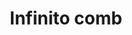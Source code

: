 ---
title: Infinito comb
date: 
draft: false

# descripcion
description : Infinito chico combinado

materials: Plata 925

color: Plateado

dimensions: 1 cm

code: 01-03-0278

type: "Aros"

categories: []

price: $3.620,00

price_eftvo: $3.080,00

# Images
# first image will be shown in the product page
images:
  # - image: "images/path_to_image"
  # La ubicacion de las imagenes es imagenes/Aros/Aros.Microcubic/01-03-0278-infinito-comb
  - image: "./images/aros/microcubic/01-03-0278-infinito-chico-combinado_a.jpeg"
  - image: "./images/aros/microcubic/01-03-0278-infinito-chico-combinado_b.jpeg"
---